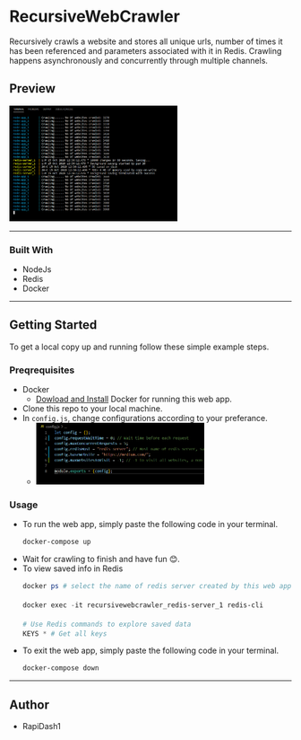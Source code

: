# RecursiveWebCrawler

Recursively crawls a website and stores all unique urls, number of times it has been referenced and parameters associated with it in Redis. Crawling happens asynchronously and concurrently through multiple channels.

## Preview

<img src = "images/crawlerOutput.PNG" width = "300">

---

### Built With
- NodeJs
- Redis
- Docker

---

## Getting Started

To get a local copy up and running follow these simple example steps.

### Preqrequisites

- Docker   
    - [Dowload and Install](https://www.docker.com/products/docker-desktop) Docker for running this web app.
- Clone this repo to your local machine.
- In `config.js`, change configurations according to your preferance.
    - <img src = "images/config.PNG" width = "300">

### Usage
- To run the web app, simply paste the following code in your terminal.
    ```bash
    docker-compose up
    ```
- Wait for crawling to finish and have fun 😊.
- To view saved info in Redis
    ```powershell
    docker ps # select the name of redis server created by this web app, something like this - recursivewebcrawler_redis-server_1

    docker exec -it recursivewebcrawler_redis-server_1 redis-cli

    # Use Redis commands to explore saved data
    KEYS * # Get all keys
    
    ```
- To exit the web app, simply paste the following code in your terminal.
    ```bash
    docker-compose down
    ```


---

## Author
- RapiDash1
